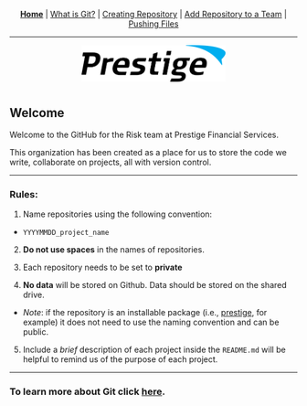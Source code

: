 <p align="center">
	<b><a href="README.md">Home</a></b> | 
	<a href="doc/what_is_git.md">What is Git?</a> |
	<a href="doc/creating_repo.md">Creating Repository</a> |
	<a href="doc/add_repo_to_team.md">Add Repository to a Team</a> |
	<a href="doc/pushing.md">Pushing Files</a>
</p>

---

<p align="center"><img src="./img/prestige_logo.png" alt="Prestige logo" width=50% height=50% /></p>

#

## Welcome

Welcome to the GitHub for the Risk team at Prestige Financial Services.

This organization has been created as a place for us to store the code we write, collaborate on projects, all with version control.

---

### Rules:

1. Name repositories using the following convention:
* ```YYYYMMDD_project_name```

2. **Do not use spaces** in the names of repositories.

3. Each repository needs to be set to **private** 

4. **No data** will be stored on Github. Data should be stored on the shared drive.
* *Note*: if the repository is an installable package (i.e., [prestige](https://github.com/gopfsrisk/prestige), for example) it does not need to use the naming convention and can be public.

5. Include a *brief* description of each project inside the ```README.md``` will be helpful to remind us of the purpose of each project.

---

### To learn more about Git click [here](doc/what_is_git.md).






